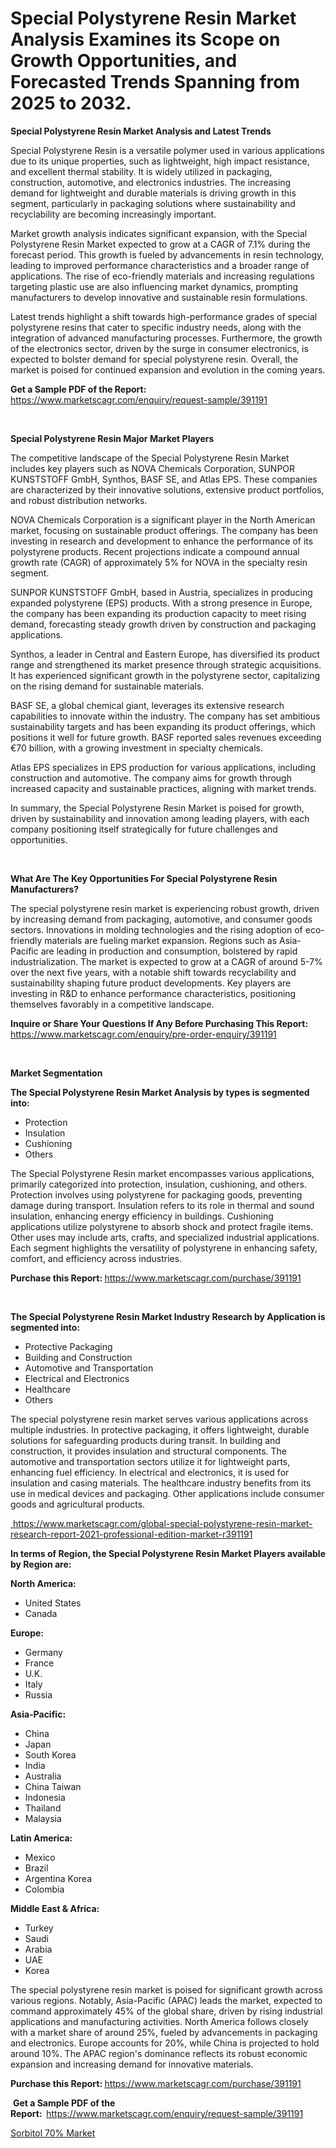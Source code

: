 <p><h1>Special Polystyrene Resin Market Analysis Examines its Scope on Growth Opportunities, and Forecasted Trends Spanning from 2025 to 2032.</h1></p><p><strong>Special Polystyrene Resin Market Analysis and Latest Trends</strong></p>
<p><p>Special Polystyrene Resin is a versatile polymer used in various applications due to its unique properties, such as lightweight, high impact resistance, and excellent thermal stability. It is widely utilized in packaging, construction, automotive, and electronics industries. The increasing demand for lightweight and durable materials is driving growth in this segment, particularly in packaging solutions where sustainability and recyclability are becoming increasingly important.</p><p>Market growth analysis indicates significant expansion, with the Special Polystyrene Resin Market expected to grow at a CAGR of 7.1% during the forecast period. This growth is fueled by advancements in resin technology, leading to improved performance characteristics and a broader range of applications. The rise of eco-friendly materials and increasing regulations targeting plastic use are also influencing market dynamics, prompting manufacturers to develop innovative and sustainable resin formulations.</p><p>Latest trends highlight a shift towards high-performance grades of special polystyrene resins that cater to specific industry needs, along with the integration of advanced manufacturing processes. Furthermore, the growth of the electronics sector, driven by the surge in consumer electronics, is expected to bolster demand for special polystyrene resin. Overall, the market is poised for continued expansion and evolution in the coming years.</p></p>
<p><strong>Get a Sample PDF of the Report:&nbsp;</strong> <a href="https://www.marketscagr.com/enquiry/request-sample/391191?utm_campaign=2097&utm_medium=2&utm_source=Github&utm_content=ia&utm_term=29032025&utm_id=special-polystyrene-resin">https://www.marketscagr.com/enquiry/request-sample/391191</a></p>
<p>&nbsp;</p>
<p><strong>Special Polystyrene Resin Major Market Players</strong></p>
<p><p>The competitive landscape of the Special Polystyrene Resin Market includes key players such as NOVA Chemicals Corporation, SUNPOR KUNSTSTOFF GmbH, Synthos, BASF SE, and Atlas EPS. These companies are characterized by their innovative solutions, extensive product portfolios, and robust distribution networks.</p><p>NOVA Chemicals Corporation is a significant player in the North American market, focusing on sustainable product offerings. The company has been investing in research and development to enhance the performance of its polystyrene products. Recent projections indicate a compound annual growth rate (CAGR) of approximately 5% for NOVA in the specialty resin segment.</p><p>SUNPOR KUNSTSTOFF GmbH, based in Austria, specializes in producing expanded polystyrene (EPS) products. With a strong presence in Europe, the company has been expanding its production capacity to meet rising demand, forecasting steady growth driven by construction and packaging applications.</p><p>Synthos, a leader in Central and Eastern Europe, has diversified its product range and strengthened its market presence through strategic acquisitions. It has experienced significant growth in the polystyrene sector, capitalizing on the rising demand for sustainable materials.</p><p>BASF SE, a global chemical giant, leverages its extensive research capabilities to innovate within the industry. The company has set ambitious sustainability targets and has been expanding its product offerings, which positions it well for future growth. BASF reported sales revenues exceeding €70 billion, with a growing investment in specialty chemicals.</p><p>Atlas EPS specializes in EPS production for various applications, including construction and automotive. The company aims for growth through increased capacity and sustainable practices, aligning with market trends. </p><p>In summary, the Special Polystyrene Resin Market is poised for growth, driven by sustainability and innovation among leading players, with each company positioning itself strategically for future challenges and opportunities.</p></p>
<p>&nbsp;</p>
<p><strong>What Are The Key Opportunities For Special Polystyrene Resin Manufacturers?</strong></p>
<p><p>The special polystyrene resin market is experiencing robust growth, driven by increasing demand from packaging, automotive, and consumer goods sectors. Innovations in molding technologies and the rising adoption of eco-friendly materials are fueling market expansion. Regions such as Asia-Pacific are leading in production and consumption, bolstered by rapid industrialization. The market is expected to grow at a CAGR of around 5-7% over the next five years, with a notable shift towards recyclability and sustainability shaping future product developments. Key players are investing in R&D to enhance performance characteristics, positioning themselves favorably in a competitive landscape.</p></p>
<p><strong>Inquire or Share Your Questions If Any Before Purchasing This Report:</strong> <a href="https://www.marketscagr.com/enquiry/pre-order-enquiry/391191?utm_campaign=2097&utm_medium=2&utm_source=Github&utm_content=ia&utm_term=29032025&utm_id=special-polystyrene-resin">https://www.marketscagr.com/enquiry/pre-order-enquiry/391191</a></p>
<p>&nbsp;</p>
<p><strong>Market Segmentation</strong></p>
<p><strong>The Special Polystyrene Resin Market Analysis by types is segmented into:</strong></p>
<p><ul><li>Protection</li><li>Insulation</li><li>Cushioning</li><li>Others</li></ul></p>
<p><p>The Special Polystyrene Resin market encompasses various applications, primarily categorized into protection, insulation, cushioning, and others. Protection involves using polystyrene for packaging goods, preventing damage during transport. Insulation refers to its role in thermal and sound insulation, enhancing energy efficiency in buildings. Cushioning applications utilize polystyrene to absorb shock and protect fragile items. Other uses may include arts, crafts, and specialized industrial applications. Each segment highlights the versatility of polystyrene in enhancing safety, comfort, and efficiency across industries.</p></p>
<p><strong>Purchase this Report:&nbsp;</strong><a href="https://www.marketscagr.com/purchase/391191?utm_campaign=2097&utm_medium=2&utm_source=Github&utm_content=ia&utm_term=29032025&utm_id=special-polystyrene-resin">https://www.marketscagr.com/purchase/391191</a></p>
<p>&nbsp;</p>
<p><strong>The Special Polystyrene Resin Market Industry Research by Application is segmented into:</strong></p>
<p><ul><li>Protective Packaging</li><li>Building and Construction</li><li>Automotive and Transportation</li><li>Electrical and Electronics</li><li>Healthcare</li><li>Others</li></ul></p>
<p><p>The special polystyrene resin market serves various applications across multiple industries. In protective packaging, it offers lightweight, durable solutions for safeguarding products during transit. In building and construction, it provides insulation and structural components. The automotive and transportation sectors utilize it for lightweight parts, enhancing fuel efficiency. In electrical and electronics, it is used for insulation and casing materials. The healthcare industry benefits from its use in medical devices and packaging. Other applications include consumer goods and agricultural products.</p></p>
<p><a href="https://www.marketscagr.com/global-special-polystyrene-resin-market-research-report-2021-professional-edition-market-r391191?utm_campaign=2097&utm_medium=2&utm_source=Github&utm_content=ia&utm_term=29032025&utm_id=special-polystyrene-resin">&nbsp;https://www.marketscagr.com/global-special-polystyrene-resin-market-research-report-2021-professional-edition-market-r391191</a></p>
<p><strong>In terms of Region, the Special Polystyrene Resin Market Players available by Region are:</strong></p>
<p>
    <p> <strong> North America: </strong>
        <ul>
            <li>United States</li>
            <li>Canada</li>
        </ul>
        </p> 
    <p> <strong> Europe: </strong>
        <ul>
            <li>Germany</li>
            <li>France</li>
            <li>U.K.</li>
            <li>Italy</li>
            <li>Russia</li>
        </ul>
        </p> 
    <p> <strong> Asia-Pacific: </strong>
        <ul>
            <li>China</li>
            <li>Japan</li>
            <li>South Korea</li>
            <li>India</li>
            <li>Australia</li>
            <li>China Taiwan</li>
            <li>Indonesia</li>
            <li>Thailand</li>
            <li>Malaysia</li>
        </ul>
        </p> 
    <p> <strong> Latin America: </strong>
        <ul>
            <li>Mexico</li>
            <li>Brazil</li>
            <li>Argentina Korea</li>
            <li>Colombia</li>
        </ul>
        </p> 
    <p> <strong> Middle East & Africa: </strong>
        <ul>
            <li>Turkey</li>
            <li>Saudi</li>
            <li>Arabia</li>
            <li>UAE</li>
            <li>Korea</li>
        </ul>
    </p>
    </p>
<p><p>The special polystyrene resin market is poised for significant growth across various regions. Notably, Asia-Pacific (APAC) leads the market, expected to command approximately 45% of the global share, driven by rising industrial applications and manufacturing activities. North America follows closely with a market share of around 25%, fueled by advancements in packaging and electronics. Europe accounts for 20%, while China is projected to hold around 10%. The APAC region's dominance reflects its robust economic expansion and increasing demand for innovative materials.</p></p>
<p><strong>Purchase this Report: </strong><a href="https://www.marketscagr.com/purchase/391191?utm_campaign=2097&utm_medium=2&utm_source=Github&utm_content=ia&utm_term=29032025&utm_id=special-polystyrene-resin">https://www.marketscagr.com/purchase/391191</a></p>
<p>&nbsp;<strong>Get a Sample PDF of the Report:&nbsp;&nbsp;</strong><a href="https://www.marketscagr.com/enquiry/request-sample/391191?utm_campaign=2097&utm_medium=2&utm_source=Github&utm_content=ia&utm_term=29032025&utm_id=special-polystyrene-resin">https://www.marketscagr.com/enquiry/request-sample/391191</a></p>
<p><strong></strong></p>
<p><p><a href="https://github.com/FlorianWolf90/Market-Research-Report-List-2/blob/main/sorbitol-70-market.md?utm_campaign=2097&utm_medium=2&utm_source=Github&utm_content=ia&utm_term=29032025&utm_id=special-polystyrene-resin">Sorbitol 70% Market</a></p></p>